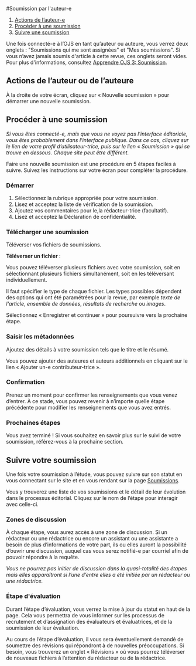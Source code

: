 #Soumission par l'auteur-e


1. [Actions de l’auteur-e](authoring#author-actions)
1. [Procéder à une soumission](authoring#make-submission)
1. [Suivre une soumission](authoring#track-submission)

Une fois connecté-e à l’OJS en tant qu’auteur ou auteure, vous verrez deux onglets : "Soumissions qui me sont assignées" et "Mes soumissions". Si vous n’avez jamais soumis d'article à cette revue, ces onglets seront vides. Pour plus d'informations, consultez [Apprendre OJS 3: Soumission](https://docs.pkp.sfu.ca/learning-ojs/fr/authoring).

## <a name="author-actions"></a>Actions de l’auteur ou de l’auteure
À la droite de votre écran, cliquez sur « Nouvelle soumission » pour démarrer une nouvelle soumission.

## <a name="make-submission"></a>Procéder à une soumission

*Si vous êtes connecté-e, mais que vous ne voyez pas l’interface éditoriale, vous êtes probablement dans l'interface publique. Dans ce cas, cliquez sur le lien de votre profil d’utilisateur-trice, puis sur le lien « Soumission » qui se trouve en dessous. Chaque site peut être différent.*

Faire une nouvelle soumission est une procédure en 5 étapes faciles à suivre. Suivez les instructions sur votre écran pour compléter la procédure.

### <a name="start"></a>Démarrer

1. Sélectionnez la rubrique appropriée pour votre soumission.
1. Lisez et acceptez la liste de vérification de la soumission.
1. Ajoutez vos commentaires pour le,la rédacteur-trice (facultatif).
1. Lisez et acceptez la Déclaration de confidentialité.

### <a name="upload-submission"></a>Télécharger une soumission

Téléverser vos fichiers de soumissions.

**Téléverser un fichier** :

Vous pouvez téléverser plusieurs fichiers avec votre soumission, soit en sélectionnant plusieurs fichiers simultanément, soit en les téléversant individuellement.

Il faut spécifier le type de chaque fichier. Les types possibles dépendent des options qui ont été paramétrées pour la revue, par exemple *texte de l'article*, *ensemble de données*, *résultats de recherche* ou *images*.

Sélectionnez « Enregistrer et continuer » pour poursuivre vers la prochaine étape.

### <a name="enter-metadata"></a>Saisir les métadonnées

Ajoutez des détails à votre soumission tels que le titre et le résumé.

Vous pouvez ajouter des auteures et auteurs additionnels en cliquant sur le lien « Ajouter un-e contributeur-trice ».

### <a name="confirmation"></a>Confirmation

Prenez un moment pour confirmer les renseignements que vous venez d’entrer. À ce stade, vous pouvez revenir à n’importe quelle étape précédente pour modifier les renseignements que vous avez entrés.

### <a name="next-steps"></a>Prochaines étapes

Vous avez terminé ! Si vous souhaitez en savoir plus sur le suivi de votre soumission, référez-vous à la prochaine section.

## Suivre votre soumission

Une fois votre soumission à l’étude, vous pouvez suivre sur son statut en vous connectant sur le site et en vous rendant sur la page [Soumissions](submissions).

Vous y trouverez une liste de vos soumissions et le détail de leur évolution dans le processus éditorial. Cliquez sur le nom de l’étape pour interagir avec celle-ci.

### <a name="track-submission-discussions"></a>Zones de discussion

À chaque étape, vous aurez accès à une zone de discussion. Si un rédacteur ou une rédactrice ou encore un assistant ou une assistante a besoin de plus d’informations de votre part, ils ou elles auront la possibilité d’ouvrir une discussion, auquel cas vous serez notifié-e par courriel afin de pouvoir répondre à la requête.

*Vous ne pourrez pas initier de discussion dans la quasi-totalité des étapes mais elles apparaîtront si l’une d’entre elles a été initiée par un rédacteur ou une rédactrice.*

### <a name="track-submission-review"></a>Étape d'évaluation

Durant l’étape d’évaluation, vous verrez la mise à jour du statut en haut de la page. Cela vous permettra de vous informer sur les processus de recrutement et d’assignation des évaluateurs et évaluatrices, et de la soumission de leur évaluation.

Au cours de l’étape d’évaluation, il vous sera éventuellement demandé de soumettre des révisions qui répondront à de nouvelles préoccupations. Si besoin, vous trouverez un onglet « Révisions » où vous pourrez téléverser de nouveaux fichiers à l’attention du rédacteur ou de la rédactrice.
